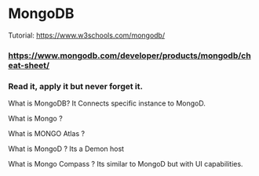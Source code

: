 
# MongoDB
Tutorial: https://www.w3schools.com/mongodb/
### https://www.mongodb.com/developer/products/mongodb/cheat-sheet/ 

### Read it, apply it but never forget it.
What is MongoDB? It Connects specific instance to MongoD.

What is Mongo ?

What is MONGO Atlas ?

What is MongoD ? Its a Demon host


What is Mongo Compass ? Its similar to MongoD but with UI capabilities.

